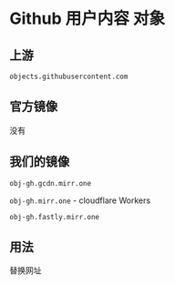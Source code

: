 # Github 用户内容 对象

## 上游

`objects.githubusercontent.com`

## 官方镜像

没有

## 我们的镜像

`obj-gh.gcdn.mirr.one`

`obj-gh.mirr.one` - cloudflare Workers

`obj-gh.fastly.mirr.one`

## 用法

替换网址
